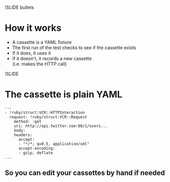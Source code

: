 !SLIDE bullets 
# How it works #
* A cassette is a YAML fixture
* The first run of the test checks to see if the cassette exists
* If it does, it uses it
* If it doesn't, it records a new cassette<br />(i.e. makes the HTTP call)

!SLIDE
# The cassette is plain YAML #

    --- 
    - !ruby/struct:VCR::HTTPInteraction 
      request: !ruby/struct:VCR::Request 
        method: :get
        uri: http://api.twitter.com:80/1/users...
        body: 
        headers: 
          accept: 
          - "*/*; q=0.5, application/xml"
          accept-encoding: 
          - gzip, deflate
    ...

## So you can edit your cassettes by hand if needed ##
